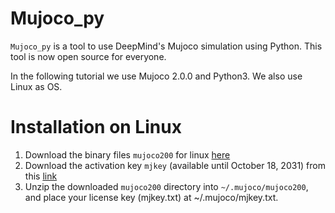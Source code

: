 # Mujoco_py
```Mujoco_py``` is a tool to use DeepMind's Mujoco simulation using Python. This tool is now open source for everyone.

In the following tutorial we use Mujoco 2.0.0 and Python3. We also use Linux as OS. 

# Installation on Linux

1. Download the binary files ```mujoco200``` for linux [here](https://www.roboti.us/download/mujoco200_linux.zip)
2. Download the activation key ```mjkey``` (available until October 18, 2031) from this [link](https://www.roboti.us/file/mjkey.txt)
3. Unzip the downloaded ```mujoco200``` directory into ```~/.mujoco/mujoco200```, and place your license key (mjkey.txt) at ~/.mujoco/mjkey.txt.
